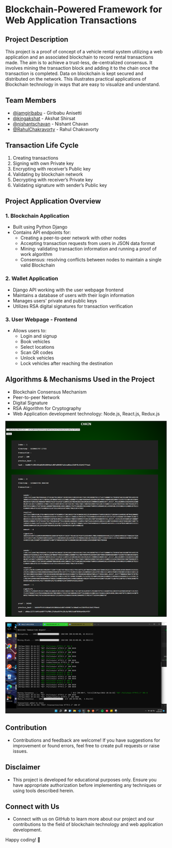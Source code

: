 # Blockchain-Powered Framework for Web Application Transactions

## Project Description

This project is a proof of concept of a vehicle rental system utilizing a web application and an associated blockchain to record rental transactions made. The aim is to achieve a trust-less, de-centralized consensus. It involves mining the transaction block and adding it to the chain once the transaction is completed. Data on blockchain is kept secured and distributed on the network. This illustrates practical applications of Blockchain technology in ways that are easy to visualize and understand.

## Team Members
- [@iamgiribabu](https://github.com/iamgiribabu) - Giribabu Anisetti
- [@kingakshat](https://github.com/kingakshat) - Akshat Shirsat
- [@nishantschavan](https://github.com/nishantschavan) - Nishant Chavan
- [@RahulChakravorty](https://github.com/RahulChakravorty) - Rahul Chakravorty

## Transaction Life Cycle
1. Creating transactions
2. Signing with own Private key
3. Encrypting with receiver’s Public key
4. Validating by blockchain network
5. Decrypting with receiver’s Private key
6. Validating signature with sender’s Public key

## Project Application Overview

### 1. Blockchain Application
- Built using Python Django
- Contains API endpoints for:
  - Creating a peer-to-peer network with other nodes
  - Accepting transaction requests from users in JSON data format
  - Mining: validating transaction information and running a proof of work algorithm
  - Consensus: resolving conflicts between nodes to maintain a single valid Blockchain

### 2. Wallet Application
- Django API working with the user webpage frontend
- Maintains a database of users with their login information
- Manages users' private and public keys
- Utilizes RSA digital signatures for transaction verification

### 3. User Webpage - Frontend
- Allows users to:
  - Login and signup
  - Book vehicles
  - Select locations
  - Scan QR codes
  - Unlock vehicles
  - Lock vehicles after reaching the destination

## Algorithms & Mechanisms Used in the Project
- Blockchain Consensus Mechanism
- Peer-to-peer Network
- Digital Signature
- RSA Algorithm for Cryptography
- Web Application development technology: Node.js, React.js, Redux.js

![alt text](dec_chain.png)

![alt text](<new transaction.png>)
## Contribution
- Contributions and feedback are welcome! If you have suggestions for improvement or found errors, feel free to create pull requests or raise issues.

## Disclaimer
- This project is developed for educational purposes only. Ensure you have appropriate authorization before implementing any techniques or using tools described herein.

## Connect with Us
- Connect with us on GitHub to learn more about our project and our contributions to the field of blockchain technology and web application development.

Happy coding! 🚀

